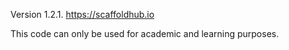 Version 1.2.1.
https://scaffoldhub.io

This code can only be used for academic and learning purposes.
